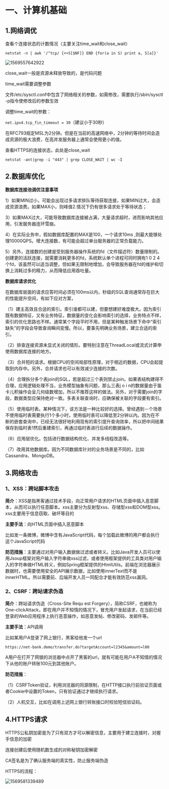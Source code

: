 # 一、计算机基础

## 1.网络调优

查看个连接状态的计数情况（主要关注time_wait和close_wait）

`netstat -n | awk '/^tcp/ {++S[$NF]} END {for(a in S) print a, S[a]}'`

![1569557642922](C:\Users\Administrator\AppData\Roaming\Typora\typora-user-images\1569557642922.png)

close_wait一般是资源未释放导致的，是代码问题

time_wait需要调整参数

文件/etc/sysctl.conf中包含了网络相关的参数，如需修改，需要执行/sbin/sysctl -p指令使修改后的参数生效

调整time_wait的参数：

`net.ipv4.tcp_fin_timeout = 30`（建议小于30秒）

在RFC793规定MSL为2分钟。但是在当前的高速网络中，2分钟的等待时间会造成资源的极大浪费，在高并发服务器上通常会使用更小的值。

查看HTTPS的连接状态，此处是close_wait

`netstat -ant|grep -i "443" | grep CLOSE_WAIT | wc -I`



## 2.数据库优化

**数据库连接池调优注意事项** 

1）如果MIN过小，可能会出现过多请求排队等待获取连接，如果MIN过大，会造成资源浪费。如果MAX小，则峰值2.情况下仍有很多请求处于等待状态；

3）如果MAX过大，可能导致数据库连接被占满，大量请求超时，进而影响其他应用，引发服务器连环雪崩。

4）在实际业务中，假如数据库配置的MAX是100，一个请求10ms ,则最大能够处理10000QPS。增大连接数，有可能会超过单台服务器的正常负载能力。

5）另外，连接数的创建是受到服务器操作系统的fd（文件描述符）数量限制的。创建更的活跃连接，就需要消耗更多的fd，系统默认单个进程可同时拥有1 0 2 4个fd，该虽然可以适当调整，但如果无限制地增加，会导致服务器在fd的维护和切换上消耗过多的精力，从而降低应用吞吐量。

**数据库请求优化**

在数据库层面的请求应答时间必须在100ms以内，秒级的SQL查询通常存在巨大的性能提升空间，有如下应对方案，

（1）建主高效且合适的索引。索引谁都可以建，但要想建好难度极大。因为索引既有数据特征，又有业务特征，数据量的变化会影响索引的选择，业务特点不样，索引的优化思路也不样。通常某个字段平时不用，但是某种触发场景下命中“索引缺失”的字段会导致查询瞬间变慢。所以，要事先明确业务场景，建立合适的索引。

（2）排查连接资源未显式关闭的情形。要特别注意在ThreadLocal或流式计算申使用数据库连接的地方。

（3）合并短的请求。根据CPU的空间局部性原理，对于相近的数据，CPU会起提取到内存中。另外，合并请求也可以有效减少连接的次数。

（4）合理拆分多个表join的SQL，若是超过三个表则禁止join。如果表结构建得不合理，应用逻辑处理不当，业务模型抽象有问题，那么三表j o i n的数据量由于笛卡儿积操作会呈几何级数增加，所以不推荐这样的做法。另外，对于需要join的字段，数据类型应保持绝对一致。多表关联查询时，应确保被关联的字段要有索引。

（5）使用临时表。某种情况下，该方法是一种比较好的选择。曾经遇到－个场景不使用临时表需要执行1个多小时，使用临时表可以降低至2分钟以内。因为在不断的嵌套查询中，已经无法很好地利用现有的索引提升查询效率，所以把中间结果保存到临时表1然后重建索引，再通过临时表进行后续的数据操作。

（6）应用层优化。包括进行数据结构优化、并发多线程改造等。

（7）改用其他数据库。因为不同数据库针对的业务场景是不同的，比如Cassandra、MongoDB。

## 3.网络攻击

### 1、XSS：跨站脚本攻击

**简介**：XSS是指黑客通过技术手段，向正常用户请求的HTML页面中插入恶意脚本，从而可以执行任意脚本。xss主要分为反射型xss、存储型xss和DOM型xss。xss主要用于信息窃取、破坏等目的

**主要手法**：向HTML页面中插入恶意脚本

比如发一条微博，微博中含有JavaScript代码，每个加载此微博的用户都会执行这个JavaScript代码

**防范措施**：主要通过对用户输入数据做过滤或者转义。比如Java开发人员可以使用Jsoup框架对用户输入字符串做xss过滤，或者使用框架提供的工具类对用户输入的字符串做HTML转义，例如Spring框架提供的HtmlUtils。前端在浏览器展示数据时，也需要使用安全的API展示数据，比如使用innerText而不是innerHTML。所以需要前、后端开发人员一同配合才能有效防范xss漏洞。

### 2、CSRF：跨站请求伪造

**简介**：跨站请求伪造（Cross-Site Requ est Forgery），简称CSRF，也被称为One-clickAttack，即在用户并不知惰的情况下，冒充用户发起请求，在当前已经登录的Web应用程序上执行恶意操作，如恶意发帖、修改密码、发邮件等。

**主要手法**：API调用

比如某用户A登录了网上银行，黑客给他发一个url

`https://net-bank.demo/transfer.do?targetAccount=l2345&amount=l00`

A用户在打开了网银的浏览器中点开了黑客的url，就有可能在用户A不知情的情况下从他的账户转账100元到其他账户。

**防范措施**：

（1）CSRFToken验证，利用浏览器的同源限制，在HTTP接口执行前验证页面或者Cookie中设置的Token，只有验证通过才继续执行请求。

（2）人机交互，比如在调用上述网上银行转账接口时校验短信验证码。

## 4.HTTPS请求

HTTPS公私钥加密是为了只有双方才可以解密信息，主要用于建立连接时，对握手信息的加密

连接创建后使用随机数生成的对称秘钥加密解密

CA签名是为了确认服务端的真实性，防止服务端伪造

HTTPS的流程：

![1569581339489](C:\Users\Administrator\AppData\Roaming\Typora\typora-user-images\1569581339489.png)

